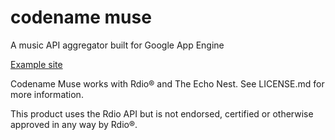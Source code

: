 codename muse
====

A music API aggregator built for Google App Engine

[Example site](http://muse.patricksanders.net/)

Codename Muse works with Rdio® and The Echo Nest. See LICENSE.md for more information.

This product uses the Rdio API but is not endorsed, certified or otherwise approved in any way by Rdio®.